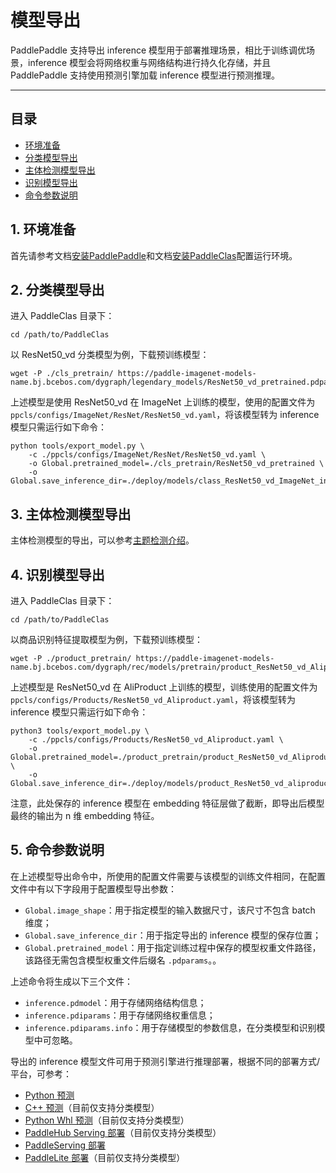 # 模型导出

PaddlePaddle 支持导出 inference 模型用于部署推理场景，相比于训练调优场景，inference 模型会将网络权重与网络结构进行持久化存储，并且 PaddlePaddle 支持使用预测引擎加载 inference 模型进行预测推理。

---


## 目录

- [环境准备](#环境准备)
- [分类模型导出](#分类模型导出)
- [主体检测模型导出](#主体检测模型导出)
- [识别模型导出](#识别模型导出)
- [命令参数说明](#命令参数说明)


<a name="环境准备"></a>
## 1. 环境准备

首先请参考文档[安装PaddlePaddle](../installation/install_paddle.md)和文档[安装PaddleClas](../installation/install_paddleclas.md)配置运行环境。

<a name="分类模型导出"></a>
## 2. 分类模型导出

进入 PaddleClas 目录下：

```shell
cd /path/to/PaddleClas
```

以 ResNet50_vd 分类模型为例，下载预训练模型：

```shell
wget -P ./cls_pretrain/ https://paddle-imagenet-models-name.bj.bcebos.com/dygraph/legendary_models/ResNet50_vd_pretrained.pdparams
```

上述模型是使用 ResNet50_vd 在 ImageNet 上训练的模型，使用的配置文件为 `ppcls/configs/ImageNet/ResNet/ResNet50_vd.yaml`，将该模型转为 inference 模型只需运行如下命令：

```shell
python tools/export_model.py \
    -c ./ppcls/configs/ImageNet/ResNet/ResNet50_vd.yaml \
    -o Global.pretrained_model=./cls_pretrain/ResNet50_vd_pretrained \
    -o Global.save_inference_dir=./deploy/models/class_ResNet50_vd_ImageNet_infer
```

<a name="主体检测模型导出"></a>
## 3. 主体检测模型导出

主体检测模型的导出，可以参考[主题检测介绍](../image_recognition_pipeline/mainbody_detection.md)。

<a name="识别模型导出"></a>
## 4. 识别模型导出

进入 PaddleClas 目录下：

```shell
cd /path/to/PaddleClas
```

以商品识别特征提取模型为例，下载预训练模型：

```shell
wget -P ./product_pretrain/ https://paddle-imagenet-models-name.bj.bcebos.com/dygraph/rec/models/pretrain/product_ResNet50_vd_Aliproduct_v1.0_pretrained.pdparams
```

上述模型是 ResNet50_vd 在 AliProduct 上训练的模型，训练使用的配置文件为 `ppcls/configs/Products/ResNet50_vd_Aliproduct.yaml`，将该模型转为 inference 模型只需运行如下命令：

```shell
python3 tools/export_model.py \
    -c ./ppcls/configs/Products/ResNet50_vd_Aliproduct.yaml \
    -o Global.pretrained_model=./product_pretrain/product_ResNet50_vd_Aliproduct_v1.0_pretrained \
    -o Global.save_inference_dir=./deploy/models/product_ResNet50_vd_aliproduct_v1.0_infer
```

注意，此处保存的 inference 模型在 embedding 特征层做了截断，即导出后模型最终的输出为 n 维 embedding 特征。

<a name="命令参数说明"></a>
## 5. 命令参数说明

在上述模型导出命令中，所使用的配置文件需要与该模型的训练文件相同，在配置文件中有以下字段用于配置模型导出参数：

* `Global.image_shape`：用于指定模型的输入数据尺寸，该尺寸不包含 batch 维度；
* `Global.save_inference_dir`：用于指定导出的 inference 模型的保存位置；
* `Global.pretrained_model`：用于指定训练过程中保存的模型权重文件路径，该路径无需包含模型权重文件后缀名 `.pdparams`。。

上述命令将生成以下三个文件：

* `inference.pdmodel`：用于存储网络结构信息；
* `inference.pdiparams`：用于存储网络权重信息；
* `inference.pdiparams.info`：用于存储模型的参数信息，在分类模型和识别模型中可忽略。

导出的 inference 模型文件可用于预测引擎进行推理部署，根据不同的部署方式/平台，可参考：

* [Python 预测](./python_deploy.md)
* [C++ 预测](./cpp_deploy.md)（目前仅支持分类模型）
* [Python Whl 预测](./whl_deploy.md)（目前仅支持分类模型）
* [PaddleHub Serving 部署](./paddle_hub_serving_deploy.md)（目前仅支持分类模型）
* [PaddleServing 部署](./paddle_serving_deploy.md)
* [PaddleLite 部署](./paddle_lite_deploy.md)（目前仅支持分类模型）
